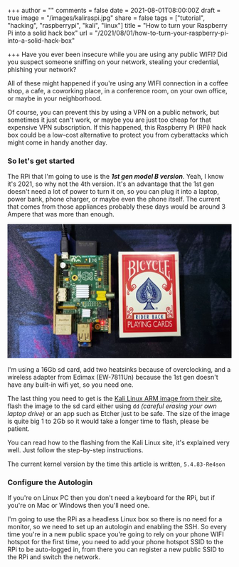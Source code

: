+++
author = ""
comments = false
date = 2021-08-01T08:00:00Z
draft = true
image = "/images/kaliraspi.jpg"
share = false
tags = ["tutorial", "hacking", "raspberrypi", "kali", "linux"]
title = "How to turn your Raspberry Pi into a solid hack box"
url = "/2021/08/01/how-to-turn-your-raspberry-pi-into-a-solid-hack-box"

+++
Have you ever been insecure while you are using any public WIFI? Did you suspect someone sniffing on your network, stealing your credential, phishing your network?

All of these might happened if you're using any WIFI connection in a coffee shop, a cafe, a coworking place, in a conference room, on your own office, or maybe in your neighborhood.

Of course, you can prevent this by using a VPN on a public network, but sometimes it just can't work, or maybe you are just too cheap for that expensive VPN subscription. If this happened, this Raspberry Pi (RPi) hack box could be a low-cost alternative to protect you from cyberattacks which might come in handy another day.

### So let's get started

The RPi that I'm going to use is the **_1st gen model B version_**. Yeah, I know it's 2021, so why not the 4th version. It's an advantage that the 1st gen doesn't need a lot of power to turn it on, so you can plug it into a laptop, power bank, phone charger, or maybe even the phone itself. The current that comes from those appliances probably these days would be around 3 Ampere that was more than enough.

![](/images/raspi1bheatsinkedimax.jpg)

I'm using a 16Gb sd card, add two heatsinks because of overclocking, and a wireless adapter from Edimax (EW-7811Un) because the 1st gen doesn't have any built-in wifi yet, so you need one.

The last thing you need to get is the [Kali Linux ARM image from their site](https://www.kali.org/get-kali/#kali-arm), flash the image to the sd card either using `dd` _(careful erasing your own laptop drive)_ or an app such as Etcher just to be safe. The size of the image is quite big 1 to 2Gb so it would take a longer time to flash, please be patient.

You can read how to the flashing from the Kali Linux site, it's explained very well. Just follow the step-by-step instructions.

The current kernel version by the time this article is written, `5.4.83-Re4son`

### Configure the Autologin

If you're on Linux PC then you don't need a keyboard for the RPi, but if you're on Mac or Windows then you'll need one. 

I'm going to use the RPi as a headless Linux box so there is no need for a monitor, so we need to set up an autologin and enabling the SSH. So every time you're in a new public space you're going to rely on your phone WIFI hotspot for the first time, you need to add your phone hotspot SSID to the RPi to be auto-logged in, from there you can register a new public SSID to the RPi and switch the network.
